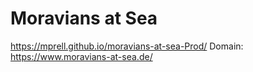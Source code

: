 # Moravians at Sea
https://mprell.github.io/moravians-at-sea-Prod/
Domain: https://www.moravians-at-sea.de/
